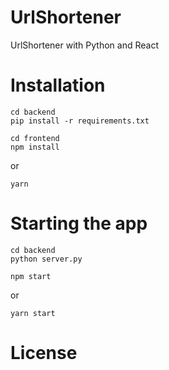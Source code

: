 # UrlShortener
UrlShortener with Python and React

# Installation
```shell
cd backend
pip install -r requirements.txt
```
```shell
cd frontend
npm install
```
or
```shell
yarn
```
# Starting the app
```shell
cd backend
python server.py
```

```shell
npm start
```
or
```shell
yarn start
```

# License
